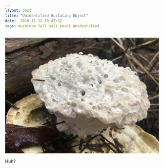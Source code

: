 ```yaml
---
layout: post
title: "Unidentified Gustating Object"
date:  2016-11-12 19:47:32
tags: mushroom fall salt_point unidentified
---
```


![Unidentified Gustating Object](/images/unidentified-gustating-object.png)

Huh?

<!--more-->

